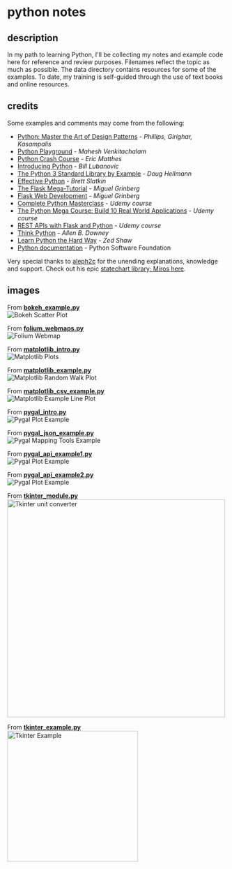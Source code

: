 # python notes


## description
In my path to learning Python, I'll be collecting my notes and example code here for reference and review purposes. Filenames reflect the topic as much as possible. The data directory contains resources for some of the examples. To date, my training is self-guided through the use of text books and online resources.

## credits
Some examples and comments may come from the following:

- [Python: Master the Art of Design Patterns](https://www.oreilly.com/library/view/python-master-the/9781787125186/) - *Phillips, Girighar, Kasampalis*
- [Python Playground](https://nostarch.com/pythonplayground) - *Mahesh Venkitachalam*  
- [Python Crash Course](https://nostarch.com/pythoncrashcourse) - *Eric Matthes*  
- [Introducing Python](http://shop.oreilly.com/product/0636920028659.do) - *Bill Lubanovic*  
- [The Python 3 Standard Library by Example](https://doughellmann.com/blog/the-python-3-standard-library-by-example/) - *Doug Hellmann*  
- [Effective Python](https://effectivepython.com/) - *Brett Slatkin*  
- [The Flask Mega-Tutorial](https://courses.miguelgrinberg.com/) - *Miguel Grinberg*
- [Flask Web Development](http://shop.oreilly.com/product/0636920089056.do) - *Miguel Grinberg*
- [Complete Python Masterclass](https://www.udemy.com/python-the-complete-python-developer-course/) - *Udemy course*  
- [The Python Mega Course: Build 10 Real World Applications](https://www.udemy.com/the-python-mega-course/) - *Udemy course*  
- [REST APIs with Flask and Python](https://www.udemy.com/rest-api-flask-and-python/) - *Udemy course*
- [Think Python](https://greenteapress.com/wp/think-python/) - *Allen B. Downey*  
- [Learn Python the Hard Way](https://learnpythonthehardway.org/) - *Zed Shaw*  
- [Python documentation](https://docs.python.org/3/index.html) - Python Software Foundation  

Very special thanks to [aleph2c](https://github.com/aleph2c) for the unending explanations, knowledge and support. Check out his epic [statechart library; Miros here](https://aleph2c.github.io/miros/index.html).

## images

From [**bokeh_example.py**](bokeh_example.py)  
![Bokeh Scatter Plot](data/img/bokeh-example.png "Bokeh Scatter Plot")

From [**folium_webmaps.py**](folium_webmaps.py)  
![Folium Webmap](data/img/folium-example.png "Volcano Plot")

From [**matplotlib_intro.py**](matplotlib_intro.py)  
![Matplotlib Plots](data/img/matplotlib-examples.png "Matplotlib Plots")

From [**matplotlib_example.py**](matplotlib_example.py)  
![Matplotlib Random Walk Plot](data/img/matplotlib-example.png "Random Walk Plot")

From [**matplotlib_csv_example.py**](matplotlib_csv_example.py)  
![Matplotlib Example Line Plot](data/img/matplotlib-csv-example.png "Line Plot")

From [**pygal_intro.py**](pygal_intro.py)  
![Pygal Plot Example](data/img/pygal-intro.png "Pygal Bar Plots")

From [**pygal_json_example.py**](pygal_json_example.py)  
![Pygal Mapping Tools Example](data/img/pygal-json-example.png "Pygal Mapping Tools")

From [**pygal_api_example1.py**](pygal_api_example1.py)  
![Pygal Plot Example](data/img/pygal-example-1.png "Pygal Plot from Github API")

From [**pygal_api_example2.py**](pygal_api_example2.py)  
![Pygal Plot Example](data/img/pygal-example-2.png "Pygal Plot from Hacker News API")

From [**tkinter_module.py**](tkinter_module.py)  
<img src="data/img/tkinter-module.png" width=500 alt="Tkinter unit converter" title="Tkinter unit converter">

From [**tkinter_example.py**](tkinter_example.py)  
<img src="data/img/tkinter-example.png" width=300 alt="Tkinter Example" title="Tkinter Example">
